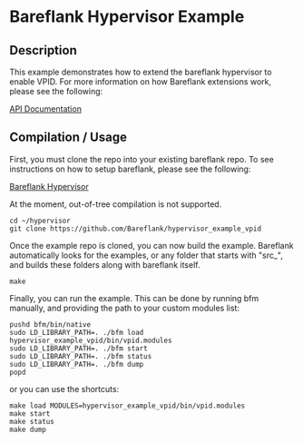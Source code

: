 # Bareflank Hypervisor Example

## Description

This example demonstrates how to extend the bareflank hypervisor to enable VPID. For more information on how Bareflank extensions work, please see the following:

[API Documentation](http://bareflank.github.io/hypervisor/html/)

## Compilation / Usage

First, you must clone the repo into your existing bareflank repo. To see instructions on how to setup bareflank, please see the following:

[Bareflank Hypervisor](https://github.com/Bareflank/hypervisor)

At the moment, out-of-tree compilation is not supported.

```
cd ~/hypervisor
git clone https://github.com/Bareflank/hypervisor_example_vpid
```

Once the example repo is cloned, you can now build the example. Bareflank automatically looks for the examples, or any folder that starts with "src_", and builds these folders along with bareflank itself. 

```
make
```

Finally, you can run the example. This can be done by running bfm manually, and providing the path to your custom modules list:

```
pushd bfm/bin/native
sudo LD_LIBRARY_PATH=. ./bfm load hypervisor_example_vpid/bin/vpid.modules
sudo LD_LIBRARY_PATH=. ./bfm start
sudo LD_LIBRARY_PATH=. ./bfm status
sudo LD_LIBRARY_PATH=. ./bfm dump
popd
```

or you can use the shortcuts:

```
make load MODULES=hypervisor_example_vpid/bin/vpid.modules
make start
make status
make dump
```
